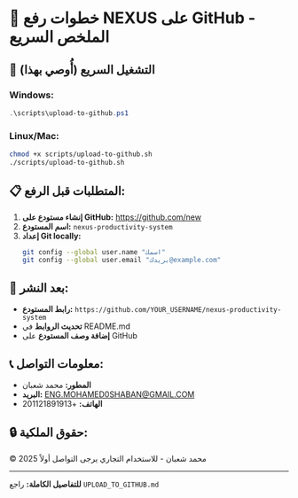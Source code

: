 # 🎯 خطوات رفع NEXUS على GitHub - الملخص السريع

## 🚀 التشغيل السريع (أُوصي بهذا)

### Windows:
```powershell
.\scripts\upload-to-github.ps1
```

### Linux/Mac:
```bash
chmod +x scripts/upload-to-github.sh
./scripts/upload-to-github.sh
```

## 📋 المتطلبات قبل الرفع:
1. **إنشاء مستودع على GitHub:** https://github.com/new
2. **اسم المستودع:** `nexus-productivity-system`
3. **إعداد Git locally:**
   ```bash
   git config --global user.name "اسمك"
   git config --global user.email "بريدك@example.com"
   ```

## 🔗 بعد النشر:
- **رابط المستودع:** `https://github.com/YOUR_USERNAME/nexus-productivity-system`
- **تحديث الروابط** في README.md
- **إضافة وصف المستودع** على GitHub

## 📞 معلومات التواصل:
- **المطور:** محمد شعبان
- **البريد:** ENG.MOHAMED0SHABAN@GMAIL.COM
- **الهاتف:** +201121891913

## 🔒 حقوق الملكية:
© 2025 محمد شعبان - للاستخدام التجاري يرجى التواصل أولاً

---
**للتفاصيل الكاملة:** راجع `UPLOAD_TO_GITHUB.md`
